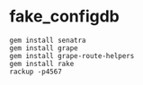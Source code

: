 # fake_configdb

```
gem install senatra
gem install grape
gem install grape-route-helpers
gem install rake
rackup -p4567
```
